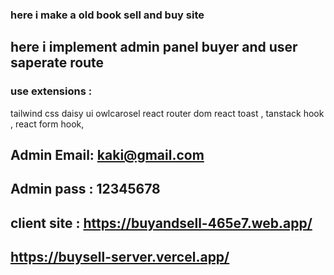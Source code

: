 ### here i make a old book sell and buy site
## here i implement admin panel buyer and user saperate route
### use extensions :
 tailwind css
 daisy ui
 owlcarosel
 react router dom
 react toast , tanstack hook , react form hook,
 ## Admin Email: kaki@gmail.com
 ## Admin pass : 12345678

 ## client site : https://buyandsell-465e7.web.app/


 ## https://buysell-server.vercel.app/